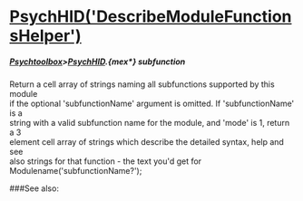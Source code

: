 # [PsychHID('DescribeModuleFunctionsHelper')](PsychHID-DescribeModuleFunctionsHelper) 
##### [Psychtoolbox](Psychtoolbox)>[PsychHID](PsychHID).{mex*} subfunction


Return a cell array of strings naming all subfunctions supported by this module  
if the optional 'subfunctionName' argument is omitted. If 'subfunctionName' is a  
string with a valid subfunction name for the module, and 'mode' is 1, return a 3  
element cell array of strings which describe the detailed syntax, help and see  
also strings for that function - the text you'd get for  
Modulename('subfunctionName?');   


###See also:

